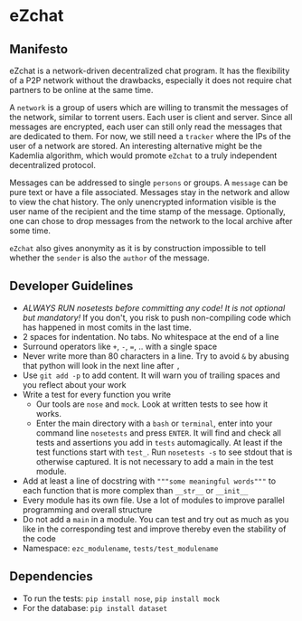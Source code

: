 eZchat
=======
Manifesto
--------------------------------------------------------------------------------
eZchat is a network-driven decentralized chat program.
It has the flexibility of a P2P network without the drawbacks,
especially it does not require chat partners to be online at the same time.

A `network` is a group of users which are willing to transmit the messages of
the network, similar to torrent users.
Each user is client and server.
Since all messages are encrypted, each user can still only read the messages
that are dedicated to them.
For now, we still need a `tracker` where the IPs of the user of a network are
stored.
An interesting alternative might be the Kademlia algorithm, which would promote
`eZchat` to a truly independent decentralized protocol.

Messages can be addressed to single `persons` or groups.
A `message` can be pure text or have a file associated.
Messages stay in the network and allow to view the chat history.
The only unencrypted information visible is the user name of the recipient and
the time stamp of the message.
Optionally, one can chose to drop messages from the network to the local archive
after some time.

`eZchat` also gives anonymity as it is by construction impossible to tell
whether the `sender` is also the `author` of the message.

Developer Guidelines
--------------------------------------------------------------------------------
- _ALWAYS RUN nosetests before committing any code! It is not optional but
  mandatory!_ If you don't, you risk to push non-compiling code which has
  happened in most comits in the last time.
- 2 spaces for indentation. No tabs. No whitespace at the end of a line
- Surround operators like `+`, `-`, `=`, .. with a single space
- Never write more than 80 characters in a line. Try to avoid `&` by abusing
  that python will look in the next line after `,`
- Use `git add -p` to add content. It will warn you of trailing spaces and you
  reflect about your work
- Write a test for every function you write
    - Our tools are `nose` and `mock`. Look at written tests to see how it
    works.
    - Enter the main directory with a `bash` or `terminal`, enter into your
    command line `nosetests` and press `ENTER`. It will find and check all tests
    and assertions you add in `tests` automagically. At least if the test
    functions start with `test_`. Run `nosetests -s` to see stdout that is
    otherwise captured. It is not necessary to add a main in the test module.
- Add at least a line of docstring with `"""some meaningful words"""` to each
  function that is more complex than `__str__` or `__init__`
- Every module has its own file. Use a lot of modules to improve parallel
  programming and overall structure
- Do not add a `main` in a module. You can test and try out as much as you like
  in the corresponding test and improve thereby even the stability of the code
- Namespace: `ezc_modulename`, `tests/test_modulename`

Dependencies
--------------------------------------------------------------------------------
- To run the tests: `pip install nose`, `pip install mock`
- For the database: `pip install dataset`
